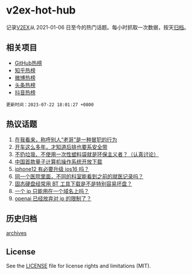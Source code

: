 # v2ex-hot-hub

 记录[V2EX](https://www.v2ex.com/)从 2021-01-06 日至今的热门话题。每小时抓取一次数据，按天[归档](archives)。
 
 ## 相关项目

- [GitHub热榜](https://github.com/it985/github-hot-hub)
- [知乎热榜](https://github.com/it985/zhihu-hot-hub)
- [微博热榜](https://github.com/it985/weibo-hot-hub)
- [头条热榜](https://github.com/it985/toutiao-hot-hub)
- [抖音热榜](https://github.com/it985/douyin-hot-hub)


 `更新时间：2023-07-22 18:01:27 +0800`

## 热议话题

1. [在我看来，称呼别人“老哥”是一种冒犯的行为](https://www.v2ex.com/t/958794)
1. [开车这么多年，才知道后排也要系安全带](https://www.v2ex.com/t/958686)
1. [不扔垃圾、不使用一次性塑料袋就是环保主义者？（认真讨论）](https://www.v2ex.com/t/958717)
1. [中国首款量子计算机操作系统开放下载](https://www.v2ex.com/t/958759)
1. [iphone12 有必要升级 ios16 吗？](https://www.v2ex.com/t/958744)
1. [同一个医院里面，不同的科室能看到之前的就医记录吗？](https://www.v2ex.com/t/958752)
1. [固态硬盘经常用 BT 工具下载是不是特别容易坏盘？](https://www.v2ex.com/t/958739)
1. [一个 ip 只能用在一个域名上吗？](https://www.v2ex.com/t/958706)
1. [openai 已经放弃对 ip 的限制了？](https://www.v2ex.com/t/958763)

## 历史归档

[archives](archives)

## License

See the [LICENSE](LICENSE) file for license rights and limitations (MIT).
